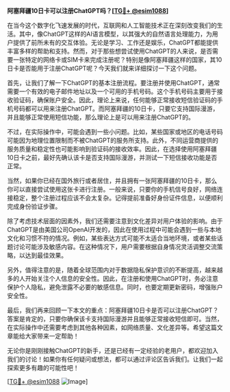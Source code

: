 **阿塞拜疆10日卡可以注册ChatGPT吗？[[TG💪+ @esim1088](https://t.me/s/esim1088)]**

在当今这个数字化飞速发展的时代，互联网和人工智能技术正在深刻改变我们的生活。其中，像ChatGPT这样的AI语言模型，以其强大的自然语言处理能力，为用户提供了前所未有的交互体验。无论是学习、工作还是娱乐，ChatGPT都能提供丰富多样的帮助和支持。然而，对于那些想尝试使用ChatGPT的人来说，是否需要一张特定的网络卡或SIM卡来完成注册呢？特别是像阿塞拜疆这样的国家，其10日卡是否能用于注册ChatGPT呢？今天我们就来详细探讨一下这个问题。

首先，让我们了解一下ChatGPT的基本注册流程。要注册并使用ChatGPT，通常需要一个有效的电子邮件地址以及一个可用的手机号码。这个手机号码主要用于接收验证码，确保账户安全。因此，理论上来说，任何能够正常接收短信验证码的手机号码都可以用来注册ChatGPT。而阿塞拜疆的10日卡，只要它支持国际漫游，并且能够正常使用短信功能，那么理论上是可以用来注册ChatGPT的。

不过，在实际操作中，可能会遇到一些小问题。比如，某些国家或地区的电话号码可能因为地理位置限制而不被ChatGPT的服务所支持。此外，不同运营商提供的服务质量和稳定性也可能影响到验证码的接收效率。因此，在选择使用阿塞拜疆10日卡之前，最好先确认该卡是否支持国际漫游，并测试一下短信接收功能是否正常。

当然，如果你已经在国外旅行或者居住，并且拥有一张阿塞拜疆的10日卡，那么你可以直接尝试使用这张卡进行注册。一般来说，只要你的手机信号良好，网络连接稳定，整个注册过程应该不会太复杂。记得提前准备好身份证件信息，以便顺利完成身份验证步骤。

除了考虑技术层面的因素外，我们还需要注意到文化差异对用户体验的影响。由于ChatGPT是由美国公司OpenAI开发的，因此在使用过程中可能会遇到一些与本地文化和习惯不符的情况。例如，某些表达方式可能不太适合当地环境，或者某些话题讨论可能涉及敏感内容。在这种情况下，用户需要根据自身情况灵活调整交流策略，以达到最佳效果。

另外，值得注意的是，随着全球范围内对于数据隐私保护意识的不断提高，越来越多的人开始关注个人信息的安全性。因此，在注册和使用ChatGPT时，务必注意保护个人隐私，避免泄露不必要的敏感信息。同时，也要定期更新密码，增强账户安全性。

最后，我们再来回顾一下本文的重点：阿塞拜疆10日卡是否可以注册ChatGPT？答案是肯定的，只要你确保该卡支持国际漫游并且能够正常接收短信即可。当然，在实际操作中还需要考虑到其他各种因素，如网络质量、文化差异等。希望这篇文章能给大家带来一定帮助！

无论你是刚刚接触ChatGPT的新手，还是已经有一定经验的老用户，都欢迎加入我们的讨论！如果你有任何疑问或想法，都可以通过评论区告诉我们。让我们一起探索更多有趣的可能性吧！

[[TG💪+ @esim1088](https://t.me/s/esim1088) ![Image](https://i.postimg.cc/4NQfJmqS/Snipaste-2025-05-13-00-14-12.png)]
